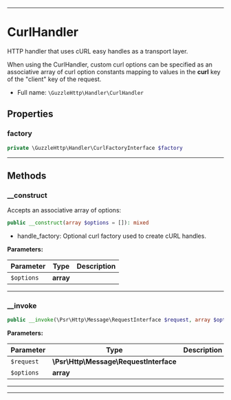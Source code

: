 ***

# CurlHandler

HTTP handler that uses cURL easy handles as a transport layer.

When using the CurlHandler, custom curl options can be specified as an
associative array of curl option constants mapping to values in the
**curl** key of the "client" key of the request.

* Full name: `\GuzzleHttp\Handler\CurlHandler`



## Properties


### factory



```php
private \GuzzleHttp\Handler\CurlFactoryInterface $factory
```






***

## Methods


### __construct

Accepts an associative array of options:

```php
public __construct(array $options = []): mixed
```

- handle_factory: Optional curl factory used to create cURL handles.






**Parameters:**

| Parameter | Type | Description |
|-----------|------|-------------|
| `$options` | **array** |  |




***

### __invoke



```php
public __invoke(\Psr\Http\Message\RequestInterface $request, array $options): \GuzzleHttp\Promise\PromiseInterface
```








**Parameters:**

| Parameter | Type | Description |
|-----------|------|-------------|
| `$request` | **\Psr\Http\Message\RequestInterface** |  |
| `$options` | **array** |  |




***


***

